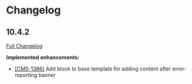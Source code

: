 # Changelog

## 10.4.2
[Full Changelog](https://github.com/uktrade/directory-api-client/pull/87/files)

**Implemented enhancements:**

- [[CMS-1386]](https://uktrade.atlassian.net/browse/CMS-1386) Add block to base template for adding content after error-reporting banner
